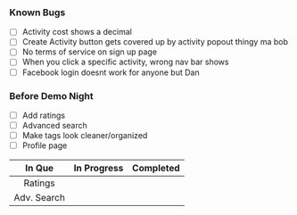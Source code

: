 ### Known Bugs
- [ ] Activity cost shows a decimal
- [ ] Create Activity button gets covered up by activity popout thingy ma bob
- [ ] No terms of service on sign up page
- [ ] When you click a specific activity, wrong nav bar shows
- [ ] Facebook login doesnt work for anyone but Dan

### Before Demo Night
- [ ] Add ratings
- [ ] Advanced search
- [ ] Make tags look cleaner/organized
- [ ] Profile page

|    In Que     |  In Progress  |  Completed  |
| :-----------: | :-----------: | :---------: |
|    Ratings    |               |   
|  Adv. Search  |               |
